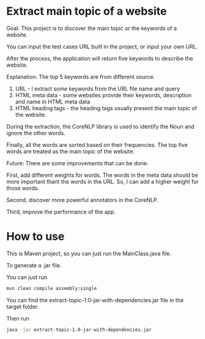 # Extract main topic of a website

Goal: 
This project is to discover the main topic or the keywords of a website. 

You can input the test cases URL built in the project, or input your own URL.

After the process, the application will return five keywords to describe the website. 

Explanation:
The top 5 keywords are from different source.
1. URL - I extract some keywords from the URL file name and query
2. HTML meta data - some websites provide their keywords, description and name in HTML meta data
3. HTML heading tags - the heading tags usually present the main topic of the website.

During the extraction, the CoreNLP library is used to identify the Noun and ignore the other words.

Finally, all the words are sorted based on their frequencies. The top five words are treated as the main topic of the website. 

Future:
There are some improvements that can be done. 

First, add different weights for words. The words in the meta data should be more important thant the words in the URL.
So, I can add a higher weight for those words.

Second, discover more powerful annotators in the CoreNLP. 

Third, improve the performance of the app. 

# How to use
This is Maven project, so you can just run the MainClass.java file. 

To generate a .jar file.

You can just run 
```bash
mvn clean compile assembly:single
```

You can find the extract-topic-1.0-jar-with-dependencies.jar file in the target folder.

Then run 
```bash
java -jar extract-topic-1.0-jar-with-dependencies.jar 
```

